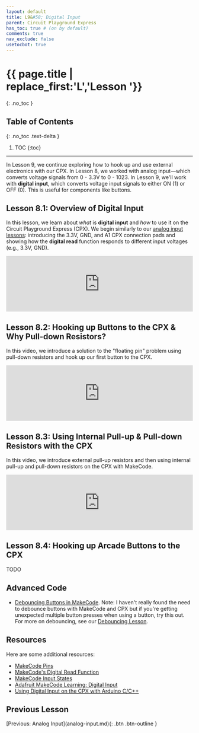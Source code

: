 ```yaml
---
layout: default
title: L9&#58; Digital Input
parent: Circuit Playground Express
has_toc: true # (on by default)
comments: true
nav_exclude: false
usetocbot: true
---
```

# {{ page.title | replace_first:'L','Lesson '}}
{: .no_toc }

## Table of Contents
{: .no_toc .text-delta }

1. TOC
{:toc}
---

In Lesson 9, we continue exploring how to hook up and use external electronics with our CPX. In Lesson 8, we worked with analog input—which converts voltage signals from 0 - 3.3V to 0 - 1023. In Lesson 9, we'll work with **digital input**, which converts voltage input signals to either ON (1) or OFF (0). This is useful for components like buttons.

## Lesson 8.1: Overview of Digital Input

In this lesson, we learn about _what_ is **digital input** and _how_ to use it on the Circuit Playground Express (CPX). We begin similarly to our [analog input lessons](analog-input.md): introducing the 3.3V, GND, and A1 CPX connection pads and showing how the **digital read** function responds to different input voltages (e.g., 3.3V, GND).

<div class="iframe-container">
  <iframe width="100%" src="https://www.youtube.com/embed/raIc-EuHfmc?si=-KCgO3ypF9kPKBVd" title="YouTube video player" frameborder="0" allow="accelerometer; autoplay; clipboard-write; encrypted-media; gyroscope; picture-in-picture; web-share" allowfullscreen></iframe>
</div>

## Lesson 8.2: Hooking up Buttons to the CPX & Why Pull-down Resistors?

In this video, we introduce a solution to the "floating pin" problem using pull-down resistors and hook up our first button to the CPX.

<div class="iframe-container">
  <iframe width="100%" src="https://www.youtube.com/embed/mFXvAfsiRx0?si=_6ks-_M8sWD0XlSQ" title="YouTube video player" frameborder="0" allow="accelerometer; autoplay; clipboard-write; encrypted-media; gyroscope; picture-in-picture; web-share" allowfullscreen></iframe>
</div>

## Lesson 8.3: Using Internal Pull-up & Pull-down Resistors with the CPX

In this video, we introduce external pull-up resistors and then using internal pull-up and pull-down resistors on the CPX with MakeCode.

<div class="iframe-container">
  <iframe width="100%" src="https://www.youtube.com/embed/JT4sQ72HJAM?si=ib8fGLSrsdvz5T-u" title="YouTube video player" frameborder="0" allow="accelerometer; autoplay; clipboard-write; encrypted-media; gyroscope; picture-in-picture; web-share" allowfullscreen></iframe>
</div>

## Lesson 8.4: Hooking up Arcade Buttons to the CPX

TODO

<!-- TODO: add in circuit diagrams and code links 
Post advance code for debouncing
-->

## Advanced Code

* [Debouncing Buttons in MakeCode](https://makecode.com/_ie5VHcgsXfEu). Note: I haven't really found the need to debounce buttons with MakeCode and CPX but if you're getting unexpected multiple button presses when using a button, try this out. For more on debouncing, see our [Debouncing Lesson](../arduino/debouncing.md).

## Resources
Here are some additional resources:

* [MakeCode Pins](https://makecode.adafruit.com/reference/pins)
* [MakeCode's Digital Read Function](https://makecode.adafruit.com/reference/pins/digital-read)
* [MakeCode Input States](https://makecode.adafruit.com/learnsystem/pins-tutorial/digital-input/input-states)
* [Adafruit MakeCode Learning: Digital Input](https://makecode.adafruit.com/learnsystem/digital-input)
* [Using Digital Input on the CPX with Arduino C/C++](https://learn.adafruit.com/circuit-playground-digital-input/overview)


## Previous Lesson

<span class="fs-6">
[Previous: Analog Input](analog-input.md){: .btn .btn-outline }
</span>